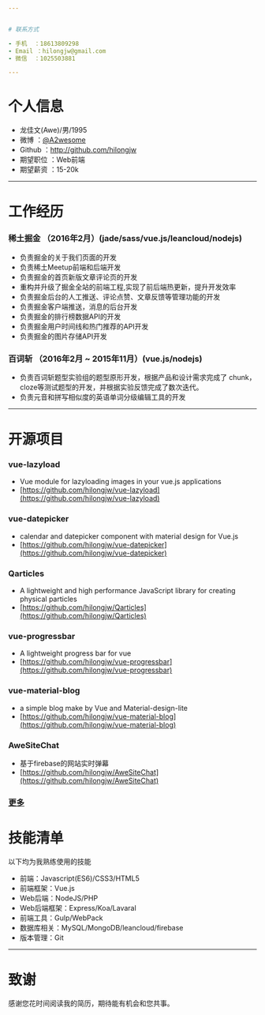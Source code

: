 ```yaml
---


# 联系方式

- 手机  ：18613809298
- Email ：hilongjw@gmail.com
- 微信  ：1025503881

---
```


# 个人信息

 - 龙佳文(Awe)/男/1995
 - 微博     ：[@A2wesome](http://www.weibo.com/208222397) 
 - Github   ：http://github.com/hilongjw
 - 期望职位 ：Web前端
 - 期望薪资 ：15-20k

---

# 工作经历

### 稀土掘金 （2016年2月）(jade/sass/vue.js/leancloud/nodejs)
 - 负责掘金的关于我们页面的开发
 - 负责稀土Meetup前端和后端开发
 - 负责掘金的首页新版文章评论页的开发
 - 重构并升级了掘金全站的前端工程,实现了前后端热更新，提升开发效率
 - 负责掘金后台的人工推送、评论点赞、文章反馈等管理功能的开发
 - 负责掘金客户端推送，消息的后台开发
 - 负责掘金的排行榜数据API的开发
 - 负责掘金用户时间线和热门推荐的API开发
 - 负责掘金的图片存储API开发

### 百词斩 （2016年2月 ~ 2015年11月）(vue.js/nodejs)
 - 负责百词斩题型实验组的题型原形开发，根据产品和设计需求完成了
   chunk，cloze等测试题型的开发，并根据实验反馈完成了数次迭代。
 - 负责元音和拼写相似度的英语单词分级编辑工具的开发

---

# 开源项目

### vue-lazyload
 - Vue module for lazyloading images in your vue.js applications
 - [https://github.com/hilongjw/vue-lazyload](https://github.com/hilongjw/vue-lazyload)

### vue-datepicker
 - calendar and datepicker component with material design for Vue.js
 - [https://github.com/hilongjw/vue-datepicker](https://github.com/hilongjw/vue-datepicker)

### Qarticles
 - A lightweight and high performance JavaScript library for creating physical particles
 - [https://github.com/hilongjw/Qarticles](https://github.com/hilongjw/Qarticles)

### vue-progressbar
 - A lightweight progress bar for vue 
 - [https://github.com/hilongjw/vue-progressbar](https://github.com/hilongjw/vue-progressbar)

### vue-material-blog
 - a simple blog make by Vue and Material-design-lite
 - [https://github.com/hilongjw/vue-material-blog](https://github.com/hilongjw/vue-material-blog)

### AweSiteChat
 - 基于firebase的网站实时弹幕
 - [https://github.com/hilongjw/AweSiteChat](https://github.com/hilongjw/AweSiteChat)

### [更多](https://github.com/hilongjw)

# 技能清单

以下均为我熟练使用的技能

- 前端：Javascript(ES6)/CSS3/HTML5
- 前端框架：Vue.js
- Web后端：NodeJS/PHP
- Web后端框架：Express/Koa/Lavaral
- 前端工具：Gulp/WebPack
- 数据库相关：MySQL/MongoDB/leancloud/firebase
- 版本管理：Git

---

# 致谢
感谢您花时间阅读我的简历，期待能有机会和您共事。
